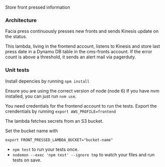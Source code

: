 Store front pressed information

### Architecture

Facia press continuously presses new fronts and sends Kinesis update on the status.

This lambda, living in the frontend account, listens to Kinesis and store last press date in a Dynamo DB table in the cms-fronts account.
If the error count is above a threshold, it sends an alert mail via pagerduty.


### Unit tests

Install depencies by running `npm install`

Ensure you are using the correct version of node (node 6)
If you have nvm installed, you can just run `nvm use`.

You need credentials for the frontend account to run the tests.
Export the crendentials by running `export AWS_PROFILE=frontend`

The lambda fetches secrets from an S3 bucket.

Set the bucket name with

```
export FRONT_PRESSED_LAMBDA_BUCKET="bucket-name"
```

* `npm test` to run your tests once.
* `nodemon --exec 'npm test' --ignore tmp` to watch your files and run tests on save.
